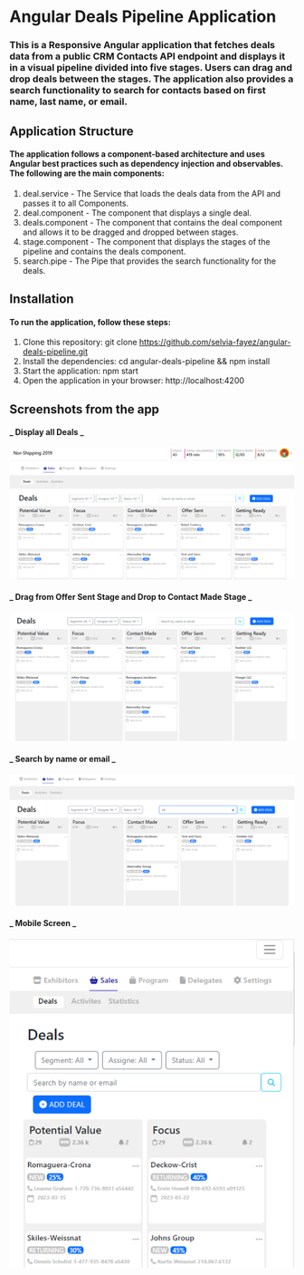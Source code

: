 # Angular Deals Pipeline Application

### This is a Responsive Angular application that fetches deals data from a public CRM Contacts API endpoint and displays it in a visual pipeline divided into five stages. Users can drag and drop deals between the stages. The application also provides a search functionality to search for contacts based on first name, last name, or email.

## Application Structure

#### The application follows a component-based architecture and uses Angular best practices such as dependency injection and observables. The following are the main components:

1. deal.service - The Service that loads the deals data from the API and passes it to all Components.
2. deal.component - The component that displays a single deal.
3. deals.component - The component that contains the deal component and allows it to be dragged and dropped between stages.
4. stage.component - The component that displays the stages of the pipeline and contains the deals component.
5. search.pipe - The Pipe that provides the search functionality for the deals.

## Installation

#### To run the application, follow these steps:

1. Clone this repository: git clone https://github.com/selvia-fayez/angular-deals-pipeline.git
2. Install the dependencies: cd angular-deals-pipeline && npm install
3. Start the application: npm start
4. Open the application in your browser: http://localhost:4200

## Screenshots from the app

#### _ Display all Deals _

![Main](main.png)

#### _ Drag from Offer Sent Stage and Drop to Contact Made Stage _

![Drag & Drop](drag&drop.png)

#### _ Search by name or email _

![Search](search.png)

#### _ Mobile Screen _

![Responsive](Responsive.png)
